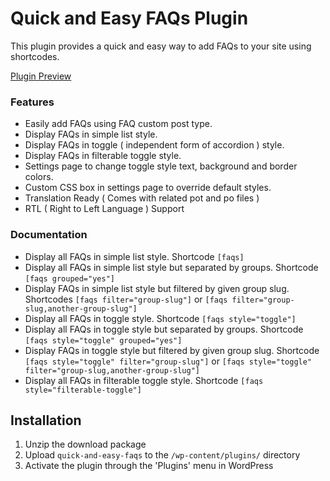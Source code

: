 # Quick and Easy FAQs Plugin

This plugin provides a quick and easy way to add FAQs to your site using shortcodes.

[Plugin Preview](http://saqibsarwar.com/plugin-previews/quick-and-easy-faqs/)

### Features

* Easily add FAQs using FAQ custom post type.
* Display FAQs in simple list style.
* Display FAQs in toggle ( independent form of accordion ) style.
* Display FAQs in filterable toggle style.
* Settings page to change toggle style text, background and border colors.
* Custom CSS box in settings page to override default styles.
* Translation Ready ( Comes with related pot and po files )
* RTL ( Right to Left Language ) Support

### Documentation

* Display all FAQs in simple list style. Shortcode `[faqs]`
* Display all FAQs in simple list style but separated by groups. Shortcode `[faqs grouped="yes"]`
* Display FAQs in simple list style but filtered by given group slug. Shortcodes `[faqs filter="group-slug"]` or `[faqs filter="group-slug,another-group-slug"]`
* Display all FAQs in toggle style. Shortcode `[faqs style="toggle"]`
* Display all FAQs in toggle style but separated by groups. Shortcode `[faqs style="toggle" grouped="yes"]`
* Display FAQs in toggle style but filtered by given group slug. Shortcode `[faqs style="toggle" filter="group-slug"]` or `[faqs style="toggle" filter="group-slug,another-group-slug"]`
* Display all FAQs in filterable toggle style. Shortcode `[faqs style="filterable-toggle"]`

## Installation

1. Unzip the download package
2. Upload `quick-and-easy-faqs` to the `/wp-content/plugins/` directory
3. Activate the plugin through the 'Plugins' menu in WordPress